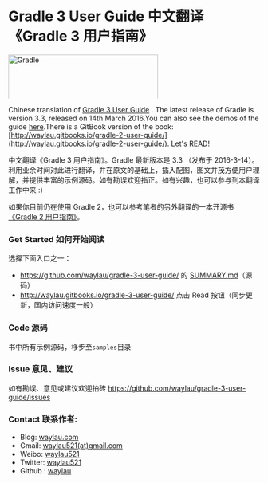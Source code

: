 # Gradle 3 User Guide 中文翻译《Gradle 3 用户指南》



<img height="100" width="300" src="http://gradle.wpengine.netdna-cdn.com/wp-content/uploads/2015/10/gradle-logo-horizontal2.svg" alt="Gradle" style="max-height: 88px;">

Chinese translation of [Gradle 3 User Guide](http://www.gradle.org/docs/current/userguide/userguide.html) . The latest release of Gradle is version 3.3, released on 14th March 2016.You can also see the demos of the guide [here](https://github.com/waylau/Gradle-2-User-Guide-Demos).There is a GitBook version of the book: [http://waylau.gitbooks.io/gradle-2-user-guide/](http://waylau.gitbooks.io/gradle-2-user-guide/).
Let's [READ](SUMMARY.md)!

中文翻译《Gradle 3 用户指南》。Gradle 最新版本是 3.3 （发布于 2016-3-14）。利用业余时间对此进行翻译，并在原文的基础上，插入配图，图文并茂方便用户理解，并提供丰富的示例源码。如有勘误欢迎指正。如有兴趣，也可以参与到本翻译工作中来 :)

如果你目前仍在使用 Gradle 2，也可以参考笔者的另外翻译的一本开源书[《Gradle 2 用户指南》](https://github.com/waylau/Gradle-2-User-Guide)。
### Get Started 如何开始阅读

选择下面入口之一：

* <https://github.com/waylau/gradle-3-user-guide/> 的 [SUMMARY.md](SUMMARY.md)（源码）
* <http://waylau.gitbooks.io/gradle-3-user-guide/> 点击 Read 按钮（同步更新，国内访问速度一般）

### Code 源码

书中所有示例源码，移步至`samples`目录 

### Issue 意见、建议

如有勘误、意见或建议欢迎拍砖 <https://github.com/waylau/gradle-3-user-guide/issues>

### Contact 联系作者:

* Blog: [waylau.com](http://waylau.com)
* Gmail: [waylau521(at)gmail.com](mailto:waylau521@gmail.com)
* Weibo: [waylau521](http://weibo.com/waylau521)
* Twitter: [waylau521](https://twitter.com/waylau521)
* Github : [waylau](https://github.com/waylau)
